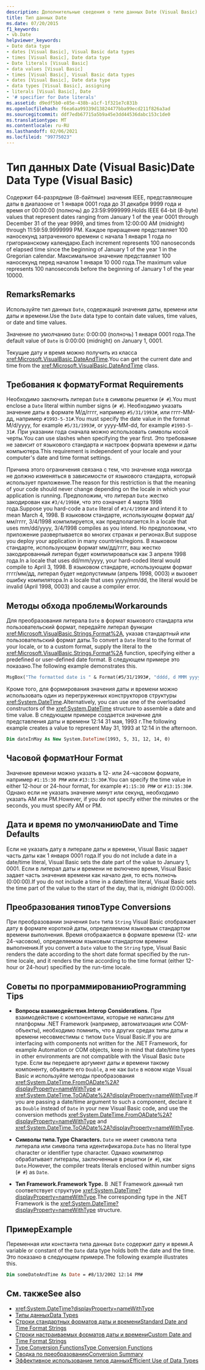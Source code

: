 ```yaml
---
description: Дополнительные сведения о типе данных Date (Visual Basic)
title: Тип данных Date
ms.date: 07/20/2015
f1_keywords:
- vb.Date
helpviewer_keywords:
- Date data type
- dates [Visual Basic], Visual Basic data types
- times [Visual Basic], Date data type
- Date literals [Visual Basic]
- data values [Visual Basic]
- times [Visual Basic], Visual Basic data types
- dates [Visual Basic], Date data type
- data types [Visual Basic], assigning
- literals [Visual Basic], Date
- '# specifier for Date literals'
ms.assetid: d9edf5b0-e85e-438b-a1cf-1f321e7c831b
ms.openlocfilehash: f6ea6aa99339d13824477bba99ecd211f826a3ad
ms.sourcegitcommit: ddf7edb67715a5b9a45e3dd44536dabc153c1de0
ms.translationtype: MT
ms.contentlocale: ru-RU
ms.lasthandoff: 02/06/2021
ms.locfileid: "99775023"
---
```

# <a name="date-data-type-visual-basic"></a><span data-ttu-id="83a90-103">Тип данных Date (Visual Basic)</span><span class="sxs-lookup"><span data-stu-id="83a90-103">Date Data Type (Visual Basic)</span></span>

<span data-ttu-id="83a90-104">Содержит 64-разрядные (8-байтные) значения IEEE, представляющие даты в диапазоне от 1 января 0001 года до 31 декабря 9999 года и время от 00:00:00 (полночь) до 23:59:9999999.</span><span class="sxs-lookup"><span data-stu-id="83a90-104">Holds IEEE 64-bit (8-byte) values that represent dates ranging from January 1 of the year 0001 through December 31 of the year 9999, and times from 12:00:00 AM (midnight) through 11:59:59.9999999 PM.</span></span> <span data-ttu-id="83a90-105">Каждое приращение представляет 100 наносекунд затраченного времени с начала 1 января 1 года по григорианскому календарю.</span><span class="sxs-lookup"><span data-stu-id="83a90-105">Each increment represents 100 nanoseconds of elapsed time since the beginning of January 1 of the year 1 in the Gregorian calendar.</span></span> <span data-ttu-id="83a90-106">Максимальное значение представляет 100 наносекунд перед началом 1 января 10 000 года.</span><span class="sxs-lookup"><span data-stu-id="83a90-106">The maximum value represents 100 nanoseconds before the beginning of January 1 of the year 10000.</span></span>

## <a name="remarks"></a><span data-ttu-id="83a90-107">Remarks</span><span class="sxs-lookup"><span data-stu-id="83a90-107">Remarks</span></span>

<span data-ttu-id="83a90-108">Используйте тип данных `Date`, содержащий значения даты, времени или даты и времени.</span><span class="sxs-lookup"><span data-stu-id="83a90-108">Use the `Date` data type to contain date values, time values, or date and time values.</span></span>

<span data-ttu-id="83a90-109">Значение по умолчанию `Date`: 0:00:00 (полночь) 1 января 0001 года.</span><span class="sxs-lookup"><span data-stu-id="83a90-109">The default value of `Date` is 0:00:00 (midnight) on January 1, 0001.</span></span>

<span data-ttu-id="83a90-110">Текущие дату и время можно получить из класса <xref:Microsoft.VisualBasic.DateAndTime>.</span><span class="sxs-lookup"><span data-stu-id="83a90-110">You can get the current date and time from the <xref:Microsoft.VisualBasic.DateAndTime> class.</span></span>

## <a name="format-requirements"></a><span data-ttu-id="83a90-111">Требования к формату</span><span class="sxs-lookup"><span data-stu-id="83a90-111">Format Requirements</span></span>

<span data-ttu-id="83a90-112">Необходимо заключить литерал `Date` в символы решетки (`# #`).</span><span class="sxs-lookup"><span data-stu-id="83a90-112">You must enclose a `Date` literal within number signs (`# #`).</span></span> <span data-ttu-id="83a90-113">Необходимо указать значение даты в формате М/д/гггг, например `#5/31/1993#`, или гггг-ММ-дд, например `#1993-5-31#`.</span><span class="sxs-lookup"><span data-stu-id="83a90-113">You must specify the date value in the format M/d/yyyy, for example `#5/31/1993#`, or yyyy-MM-dd, for example `#1993-5-31#`.</span></span> <span data-ttu-id="83a90-114">При указании года сначала можно использовать символы косой черты.</span><span class="sxs-lookup"><span data-stu-id="83a90-114">You can use slashes when specifying the year first.</span></span>  <span data-ttu-id="83a90-115">Это требование не зависит от языкового стандарта и настроек формата времени и даты компьютера.</span><span class="sxs-lookup"><span data-stu-id="83a90-115">This requirement is independent of your locale and your computer's date and time format settings.</span></span>

<span data-ttu-id="83a90-116">Причина этого ограничения связана с тем, что значение кода никогда не должно изменяться в зависимости от языкового стандарта, который использует приложение.</span><span class="sxs-lookup"><span data-stu-id="83a90-116">The reason for this restriction is that the meaning of your code should never change depending on the locale in which your application is running.</span></span> <span data-ttu-id="83a90-117">Предположим, что литерал `Date` жестко закодирован как `#3/4/1998#`, что это означает 4 марта 1998 года.</span><span class="sxs-lookup"><span data-stu-id="83a90-117">Suppose you hard-code a `Date` literal of `#3/4/1998#` and intend it to mean March 4, 1998.</span></span> <span data-ttu-id="83a90-118">В языковом стандарте, использующем формат дд/мм/гггг, 3/4/1998 компилируется, как предполагается.</span><span class="sxs-lookup"><span data-stu-id="83a90-118">In a locale that uses mm/dd/yyyy, 3/4/1998 compiles as you intend.</span></span> <span data-ttu-id="83a90-119">Но предположим, что приложение развертывается во многих странах и регионах.</span><span class="sxs-lookup"><span data-stu-id="83a90-119">But suppose you deploy your application in many countries/regions.</span></span> <span data-ttu-id="83a90-120">В языковом стандарте, использующем формат мм/дд/гггг, ваш жестко закодированный литерал будет компилироваться как 3 апреля 1998 года.</span><span class="sxs-lookup"><span data-stu-id="83a90-120">In a locale that uses dd/mm/yyyy, your hard-coded literal would compile to April 3, 1998.</span></span> <span data-ttu-id="83a90-121">В языковом стандарте, использующем формат гггг/мм/дд, литерал будет недопустимым (апрель 1998, 0003) и вызовет ошибку компилятора.</span><span class="sxs-lookup"><span data-stu-id="83a90-121">In a locale that uses yyyy/mm/dd, the literal would be invalid (April 1998, 0003) and cause a compiler error.</span></span>

## <a name="workarounds"></a><span data-ttu-id="83a90-122">Методы обхода проблемы</span><span class="sxs-lookup"><span data-stu-id="83a90-122">Workarounds</span></span>

<span data-ttu-id="83a90-123">Для преобразования литерала `Date` в формат языкового стандарта или пользовательский формат, передайте литерал функции <xref:Microsoft.VisualBasic.Strings.Format%2A>, указав стандартный или пользовательский формат даты.</span><span class="sxs-lookup"><span data-stu-id="83a90-123">To convert a `Date` literal to the format of your locale, or to a custom format, supply the literal to the <xref:Microsoft.VisualBasic.Strings.Format%2A> function, specifying either a predefined or user-defined date format.</span></span> <span data-ttu-id="83a90-124">В следующем примере это показано.</span><span class="sxs-lookup"><span data-stu-id="83a90-124">The following example demonstrates this.</span></span>

```vb
MsgBox("The formatted date is " & Format(#5/31/1993#, "dddd, d MMM yyyy"))
```

<span data-ttu-id="83a90-125">Кроме того, для формирования значения даты и времени можно использовать один из перегруженных конструкторов структуры <xref:System.DateTime>.</span><span class="sxs-lookup"><span data-stu-id="83a90-125">Alternatively, you can use one of the overloaded constructors of the <xref:System.DateTime> structure to assemble a date and time value.</span></span> <span data-ttu-id="83a90-126">В следующем примере создается значение для представления даты и времени 12:14 31 мая, 1993 г.</span><span class="sxs-lookup"><span data-stu-id="83a90-126">The following example creates a value to represent May 31, 1993 at 12:14 in the afternoon.</span></span>

```vb
Dim dateInMay As New System.DateTime(1993, 5, 31, 12, 14, 0)
```

## <a name="hour-format"></a><span data-ttu-id="83a90-127">Часовой формат</span><span class="sxs-lookup"><span data-stu-id="83a90-127">Hour Format</span></span>

<span data-ttu-id="83a90-128">Значение времени можно указать в 12- или 24-часовом формате, например `#1:15:30 PM#` или `#13:15:30#`.</span><span class="sxs-lookup"><span data-stu-id="83a90-128">You can specify the time value in either 12-hour or 24-hour format, for example `#1:15:30 PM#` or `#13:15:30#`.</span></span> <span data-ttu-id="83a90-129">Однако если не указать значение минут или секунд, необходимо указать AM или PM.</span><span class="sxs-lookup"><span data-stu-id="83a90-129">However, if you do not specify either the minutes or the seconds, you must specify AM or PM.</span></span>

## <a name="date-and-time-defaults"></a><span data-ttu-id="83a90-130">Дата и время по умолчанию</span><span class="sxs-lookup"><span data-stu-id="83a90-130">Date and Time Defaults</span></span>

<span data-ttu-id="83a90-131">Если не указать дату в литерале даты и времени, Visual Basic задает часть даты как 1 января 0001 года.</span><span class="sxs-lookup"><span data-stu-id="83a90-131">If you do not include a date in a date/time literal, Visual Basic sets the date part of the value to January 1, 0001.</span></span> <span data-ttu-id="83a90-132">Если в литерал даты и времени не включено время, Visual Basic задает часть значения времени как начало дня, то есть полночь (0:00:00).</span><span class="sxs-lookup"><span data-stu-id="83a90-132">If you do not include a time in a date/time literal, Visual Basic sets the time part of the value to the start of the day, that is, midnight (0:00:00).</span></span>

## <a name="type-conversions"></a><span data-ttu-id="83a90-133">Преобразования типов</span><span class="sxs-lookup"><span data-stu-id="83a90-133">Type Conversions</span></span>

<span data-ttu-id="83a90-134">При преобразовании значения `Date` типа `String` Visual Basic отображает дату в формате короткой даты, определяемом языковым стандартом времени выполнения. Время отображается в формате времени (12- или 24-часовом), определяемом языковым стандартом времени выполнения.</span><span class="sxs-lookup"><span data-stu-id="83a90-134">If you convert a `Date` value to the `String` type, Visual Basic renders the date according to the short date format specified by the run-time locale, and it renders the time according to the time format (either 12-hour or 24-hour) specified by the run-time locale.</span></span>

## <a name="programming-tips"></a><span data-ttu-id="83a90-135">Советы по программированию</span><span class="sxs-lookup"><span data-stu-id="83a90-135">Programming Tips</span></span>

- <span data-ttu-id="83a90-136">**Вопросы взаимодействия.**</span><span class="sxs-lookup"><span data-stu-id="83a90-136">**Interop Considerations.**</span></span> <span data-ttu-id="83a90-137">При взаимодействие с компонентами, которые не написаны для платформы .NET Framework (например, автоматизация или COM-объекты), необходимо помнить, что в других средах типы даты и времени несовместимы с типом `Date` Visual Basic.</span><span class="sxs-lookup"><span data-stu-id="83a90-137">If you are interfacing with components not written for the .NET Framework, for example Automation or COM objects, keep in mind that date/time types in other environments are not compatible with the Visual Basic `Date` type.</span></span> <span data-ttu-id="83a90-138">Если вы передаете аргумент даты и времени такому компоненту, объявите его `Double`, а не как `Date` в новом коде Visual Basic и используйте методы преобразования <xref:System.DateTime.FromOADate%2A?displayProperty=nameWithType> и <xref:System.DateTime.ToOADate%2A?displayProperty=nameWithType>.</span><span class="sxs-lookup"><span data-stu-id="83a90-138">If you are passing a date/time argument to such a component, declare it as `Double` instead of `Date` in your new Visual Basic code, and use the conversion methods <xref:System.DateTime.FromOADate%2A?displayProperty=nameWithType> and <xref:System.DateTime.ToOADate%2A?displayProperty=nameWithType>.</span></span>

- <span data-ttu-id="83a90-139">**Символы типа.**</span><span class="sxs-lookup"><span data-stu-id="83a90-139">**Type Characters.**</span></span> <span data-ttu-id="83a90-140">`Date` не имеет символа типа литерала или символа типа идентификатора.</span><span class="sxs-lookup"><span data-stu-id="83a90-140">`Date` has no literal type character or identifier type character.</span></span> <span data-ttu-id="83a90-141">Однако компилятор обрабатывает литералы, заключенные в решетки (`# #`), как `Date`.</span><span class="sxs-lookup"><span data-stu-id="83a90-141">However, the compiler treats literals enclosed within number signs (`# #`) as `Date`.</span></span>

- <span data-ttu-id="83a90-142">**Тип Framework.**</span><span class="sxs-lookup"><span data-stu-id="83a90-142">**Framework Type.**</span></span> <span data-ttu-id="83a90-143">В .NET Framework данный тип соответствует структуре <xref:System.DateTime?displayProperty=nameWithType>.</span><span class="sxs-lookup"><span data-stu-id="83a90-143">The corresponding type in the .NET Framework is the <xref:System.DateTime?displayProperty=nameWithType> structure.</span></span>

## <a name="example"></a><span data-ttu-id="83a90-144">Пример</span><span class="sxs-lookup"><span data-stu-id="83a90-144">Example</span></span>

<span data-ttu-id="83a90-145">Переменная или константа типа данных `Date` содержит дату и время.</span><span class="sxs-lookup"><span data-stu-id="83a90-145">A variable or constant of the `Date` data type holds both the date and the time.</span></span> <span data-ttu-id="83a90-146">Это показано в следующем примере.</span><span class="sxs-lookup"><span data-stu-id="83a90-146">The following example illustrates this.</span></span>

```vb
Dim someDateAndTime As Date = #8/13/2002 12:14 PM#
```

## <a name="see-also"></a><span data-ttu-id="83a90-147">См. также</span><span class="sxs-lookup"><span data-stu-id="83a90-147">See also</span></span>

- <xref:System.DateTime?displayProperty=nameWithType>
- [<span data-ttu-id="83a90-148">Типы данных</span><span class="sxs-lookup"><span data-stu-id="83a90-148">Data Types</span></span>](index.md)
- [<span data-ttu-id="83a90-149">Строки стандартных форматов даты и времени</span><span class="sxs-lookup"><span data-stu-id="83a90-149">Standard Date and Time Format Strings</span></span>](../../../standard/base-types/standard-date-and-time-format-strings.md)
- [<span data-ttu-id="83a90-150">Строки настраиваемых форматов даты и времени</span><span class="sxs-lookup"><span data-stu-id="83a90-150">Custom Date and Time Format Strings</span></span>](../../../standard/base-types/custom-date-and-time-format-strings.md)
- [<span data-ttu-id="83a90-151">Type Conversion Functions</span><span class="sxs-lookup"><span data-stu-id="83a90-151">Type Conversion Functions</span></span>](../functions/type-conversion-functions.md)
- [<span data-ttu-id="83a90-152">Сводка по преобразованию</span><span class="sxs-lookup"><span data-stu-id="83a90-152">Conversion Summary</span></span>](../keywords/conversion-summary.md)
- [<span data-ttu-id="83a90-153">Эффективное использование типов данных</span><span class="sxs-lookup"><span data-stu-id="83a90-153">Efficient Use of Data Types</span></span>](../../programming-guide/language-features/data-types/efficient-use-of-data-types.md)
